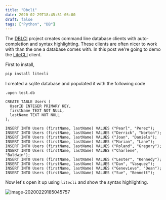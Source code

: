 ```yaml
---
title: "Dbcli"
date: 2020-02-29T18:45:51-05:00
draft: false
tags: ["Python", "DB"]
---
```


The [DBLCI](https://www.dbcli.com/) project creates command line database clients with auto-completion and syntax highlighting. These clients are often nicer to work with than the one a database comes with. In this post we're going to demo the [LiteCLI](https://litecli.com/) client.

First to install,

```bash
pip install litecli
```

I created a sqlite database and populated it with the following code

```sqlite
.open test.db

CREATE TABLE Users (
  UserID INTEGER PRIMARY KEY,
  firstName TEXT NOT NULL,
  lastName TEXT NOT NULL
);

INSERT INTO Users (firstName, lastName) VALUES ("Pearl", "Perez");
INSERT INTO Users (firstName, lastName) VALUES ("Derrick", "Norton");
INSERT INTO Users (firstName, lastName) VALUES ("Joan", "Daniels");
INSERT INTO Users (firstName, lastName) VALUES ("Marian", "Lane");
INSERT INTO Users (firstName, lastName) VALUES ("Roland", "Gregory");
INSERT INTO Users (firstName, lastName) VALUES ("Charlene", "Baldwin");
INSERT INTO Users (firstName, lastName) VALUES ("Lester", "Kennedy");
INSERT INTO Users (firstName, lastName) VALUES ("Dan", "Vasquez");
INSERT INTO Users (firstName, lastName) VALUES ("Genevieve", "Dean");
INSERT INTO Users (firstName, lastName) VALUES ("Sue", "Bennett");
```

Now let's open it up using `litecli` and show the syntax highlighting.

![image-20200229185045757](/files/images/blog/20200229185045757.png)
